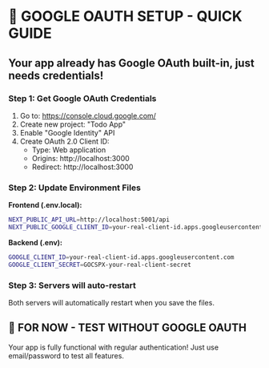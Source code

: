 # 🚀 GOOGLE OAUTH SETUP - QUICK GUIDE

## Your app already has Google OAuth built-in, just needs credentials!

### Step 1: Get Google OAuth Credentials
1. Go to: https://console.cloud.google.com/
2. Create new project: "Todo App"
3. Enable "Google Identity" API
4. Create OAuth 2.0 Client ID:
   - Type: Web application
   - Origins: http://localhost:3000
   - Redirect: http://localhost:3000

### Step 2: Update Environment Files

**Frontend (.env.local):**
```bash
NEXT_PUBLIC_API_URL=http://localhost:5001/api
NEXT_PUBLIC_GOOGLE_CLIENT_ID=your-real-client-id.apps.googleusercontent.com
```

**Backend (.env):**
```bash
GOOGLE_CLIENT_ID=your-real-client-id.apps.googleusercontent.com
GOOGLE_CLIENT_SECRET=GOCSPX-your-real-client-secret
```

### Step 3: Servers will auto-restart
Both servers will automatically restart when you save the files.

## 🎯 FOR NOW - TEST WITHOUT GOOGLE OAUTH
Your app is fully functional with regular authentication!
Just use email/password to test all features.
